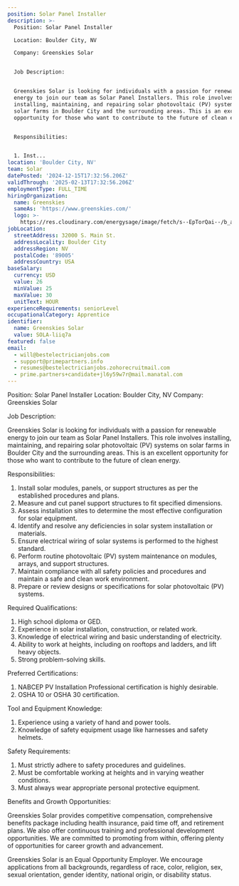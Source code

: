 ```yaml
---
position: Solar Panel Installer
description: >-
  Position: Solar Panel Installer

  Location: Boulder City, NV

  Company: Greenskies Solar


  Job Description:


  Greenskies Solar is looking for individuals with a passion for renewable
  energy to join our team as Solar Panel Installers. This role involves
  installing, maintaining, and repairing solar photovoltaic (PV) systems on
  solar farms in Boulder City and the surrounding areas. This is an excellent
  opportunity for those who want to contribute to the future of clean energy.


  Responsibilities:


  1. Inst...
location: 'Boulder City, NV'
team: Solar
datePosted: '2024-12-15T17:32:56.206Z'
validThrough: '2025-02-13T17:32:56.206Z'
employmentType: FULL_TIME
hiringOrganization:
  name: Greenskies
  sameAs: 'https://www.greenskies.com/'
  logo: >-
    https://res.cloudinary.com/energysage/image/fetch/s--EpTorQai--/b_auto,c_pad,f_auto,h_200,q_auto,w_200/https://es-media-prod.s3.amazonaws.com/media/supplier/logo/source/Greenskies_Clean_Focus_Company.jpg
jobLocation:
  streetAddress: 32000 S. Main St.
  addressLocality: Boulder City
  addressRegion: NV
  postalCode: '89005'
  addressCountry: USA
baseSalary:
  currency: USD
  value: 26
  minValue: 25
  maxValue: 30
  unitText: HOUR
experienceRequirements: seniorLevel
occupationalCategory: Apprentice
identifier:
  name: Greenskies Solar
  value: SOLA-liiq7a
featured: false
email:
  - will@bestelectricianjobs.com
  - support@primepartners.info
  - resumes@bestelectricianjobs.zohorecruitmail.com
  - prime.partners+candidate+jl6y59w7r@mail.manatal.com
---
```




Position: Solar Panel Installer
Location: Boulder City, NV
Company: Greenskies Solar

Job Description:

Greenskies Solar is looking for individuals with a passion for renewable energy to join our team as Solar Panel Installers. This role involves installing, maintaining, and repairing solar photovoltaic (PV) systems on solar farms in Boulder City and the surrounding areas. This is an excellent opportunity for those who want to contribute to the future of clean energy.

Responsibilities:

1. Install solar modules, panels, or support structures as per the established procedures and plans.
2. Measure and cut panel support structures to fit specified dimensions.
3. Assess installation sites to determine the most effective configuration for solar equipment.
4. Identify and resolve any deficiencies in solar system installation or materials.
5. Ensure electrical wiring of solar systems is performed to the highest standard.
6. Perform routine photovoltaic (PV) system maintenance on modules, arrays, and support structures.
7. Maintain compliance with all safety policies and procedures and maintain a safe and clean work environment.
8. Prepare or review designs or specifications for solar photovoltaic (PV) systems.

Required Qualifications:

1. High school diploma or GED.
2. Experience in solar installation, construction, or related work.
3. Knowledge of electrical wiring and basic understanding of electricity.
4. Ability to work at heights, including on rooftops and ladders, and lift heavy objects.
5. Strong problem-solving skills.

Preferred Certifications:

1. NABCEP PV Installation Professional certification is highly desirable.
2. OSHA 10 or OSHA 30 certification.

Tool and Equipment Knowledge:

1. Experience using a variety of hand and power tools.
2. Knowledge of safety equipment usage like harnesses and safety helmets.

Safety Requirements:

1. Must strictly adhere to safety procedures and guidelines.
2. Must be comfortable working at heights and in varying weather conditions.
3. Must always wear appropriate personal protective equipment.

Benefits and Growth Opportunities:

Greenskies Solar provides competitive compensation, comprehensive benefits package including health insurance, paid time off, and retirement plans. We also offer continuous training and professional development opportunities. We are committed to promoting from within, offering plenty of opportunities for career growth and advancement.

Greenskies Solar is an Equal Opportunity Employer. We encourage applications from all backgrounds, regardless of race, color, religion, sex, sexual orientation, gender identity, national origin, or disability status.
